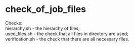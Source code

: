 # check_of_job_files
Checks: <br />
hierarchy.sh - the hierarchy of files; <br />
used_files.sh - the check that all files in directory are used; <br />
verification.sh - the check that there are all necessary files.<br />
